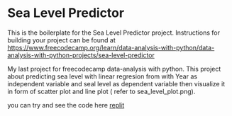 # Sea Level Predictor

This is the boilerplate for the Sea Level Predictor project. Instructions for building your project can be found at https://www.freecodecamp.org/learn/data-analysis-with-python/data-analysis-with-python-projects/sea-level-predictor

My last project for freecodecamp data-analysis with python. This project about predicting sea level with linear regresion from with Year as independent variable and seal level as dependent variable then visualize it in form of scatter plot and line plot ( refer to sea_level_plot.png).

you can try and see the code here [replit](https://replit.com/@riefkyanova/fcc-sea-level-predictor)
